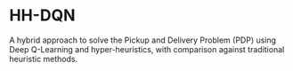 # HH-DQN
A hybrid approach to solve the Pickup and Delivery Problem (PDP) using Deep Q-Learning and hyper-heuristics, with comparison against traditional heuristic methods.
